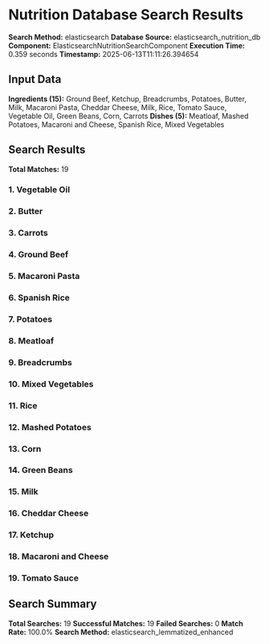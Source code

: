 # Nutrition Database Search Results

**Search Method:** elasticsearch
**Database Source:** elasticsearch_nutrition_db
**Component:** ElasticsearchNutritionSearchComponent
**Execution Time:** 0.359 seconds
**Timestamp:** 2025-06-13T11:11:26.394654

## Input Data
**Ingredients (15):** Ground Beef, Ketchup, Breadcrumbs, Potatoes, Butter, Milk, Macaroni Pasta, Cheddar Cheese, Milk, Rice, Tomato Sauce, Vegetable Oil, Green Beans, Corn, Carrots
**Dishes (5):** Meatloaf, Mashed Potatoes, Macaroni and Cheese, Spanish Rice, Mixed Vegetables

## Search Results
**Total Matches:** 19

### 1. Vegetable Oil

### 2. Butter

### 3. Carrots

### 4. Ground Beef

### 5. Macaroni Pasta

### 6. Spanish Rice

### 7. Potatoes

### 8. Meatloaf

### 9. Breadcrumbs

### 10. Mixed Vegetables

### 11. Rice

### 12. Mashed Potatoes

### 13. Corn

### 14. Green Beans

### 15. Milk

### 16. Cheddar Cheese

### 17. Ketchup

### 18. Macaroni and Cheese

### 19. Tomato Sauce

## Search Summary
**Total Searches:** 19
**Successful Matches:** 19
**Failed Searches:** 0
**Match Rate:** 100.0%
**Search Method:** elasticsearch_lemmatized_enhanced

